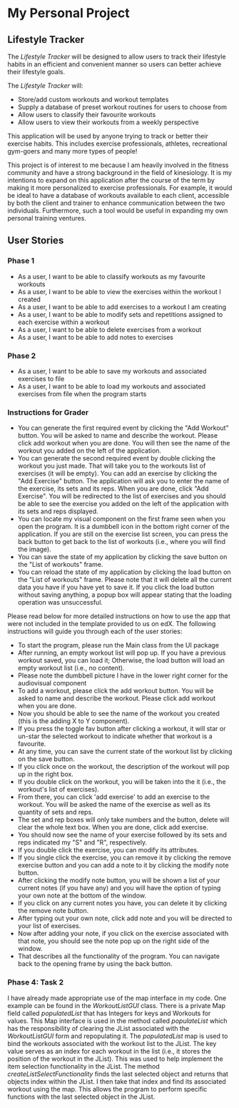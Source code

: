# My Personal Project

## Lifestyle Tracker

The *Lifestyle Tracker* will be designed to allow users to track their lifestyle habits
in an efficient and convenient manner so users can better achieve their lifestyle goals.

The *Lifestyle Tracker* will:
- Store/add custom workouts and workout templates
- Supply a database of preset workout routines for users to choose from
- Allow users to classify their favourite workouts
- Allow users to view their workouts from a weekly perspective

This application will be used by anyone trying to track or better their exercise habits.
This includes exercise professionals, athletes, recreational gym-goers and many more types of people!

This project is of interest to me because I am heavily involved in the fitness community and have 
a strong background in the field of kinesiology. It is my intentions to expand on this application
after the course of the term by making it more personalized to exercise professionals. For example,
 it would be ideal to have a database of workouts available to each client, accessible by both the client
 and trainer to enhance communication between the two individuals. Furthermore, such a tool would be useful 
 in expanding my own personal training ventures.
 
 ## User Stories
 
 ### Phase 1
 
 - As a user, I want to be able to classify workouts as my favourite workouts
 - As a user, I want to be able to view the exercises within the workout I created
 - As a user, I want to be able to add exercises to a workout I am creating
 - As a user, I want to be able to modify sets and repetitions assigned to each exercise within a workout
 - As a user, I want to be able to delete exercises from a workout
 - As a user, I want to be able to add notes to exercises
 
 ### Phase 2
 
 - As a user, I want to be able to save my workouts and associated exercises to file
 - As a user, I want to be able to load my workouts and associated exercises from file when the program starts
 
 ### Instructions for Grader
 
- You can generate the first required event by clicking the "Add Workout" button. You will be asked to name and describe the workout. Please click add workout when you are done. You will then see the name of the workout you added on the left of the application.
- You can generate the second required event by double clicking the workout you just made. That will take you to the workouts list of exercises (it will be empty). You can add an exercise by clicking the "Add Exercise" button. The application will ask you to enter the name of the exercise, its sets and its reps. When you are done, click "Add Exercise". You will be redirected to the list of exercises and you should be able to see the exercise you added on the left of the application with its sets and reps displayed.
- You can locate my visual component on the first frame seen when you open the program. It is a dumbbell icon in the bottom right corner of the application. If you are still on the exercise list screen, you can press the back button to get back to the list of workouts (i.e., where you will find the image).
- You can save the state of my application by clicking the save button on the "List of workouts" frame.
- You can reload the state of my application by clicking the load button on the "List of workouts" frame. Please note that it will delete all the current data you have if you have yet to save it. If you click the load button without saving anything, a popup box will appear stating that the loading operation was unsuccessful.
 
Please read below for more detailed instructions on how to use the app that were not included in the template provided to us on edX. The following instructions will guide you through each of the user stories:
- To start the program, please run the Main class from the UI package
- After running, an empty workout list will pop up. If you have a previous workout saved, you can load it; Otherwise, the load button will load an empty workout list (i.e., no content).
- Please note the dumbbell picture I have in the lower right corner for the audiovisual component
- To add a workout, please click the add workout button. You will be asked to name and describe the workout. Please click add workout when you are done.
- Now you should be able to see the name of the workout you created (this is the adding X to Y component).
- If you press the toggle fav button after clicking a workout, it will star or un-star the selected workout to indicate whether that workout is a favourite.
- At any time, you can save the current state of the workout list by clicking on the save button.
- If you click once on the workout, the description of the workout will pop up in the right box.
- If you double click on the workout, you will be taken into the it (i.e., the workout's list of exercises).
- From there, you can click 'add exercise' to add an exercise to the workout. You will be asked the name of the exercise as well as its quantity of sets and reps.
- The set and rep boxes will only take numbers and the button, delete will clear the whole text box. When you are done, click add exercise.
- You should now see the name of your exercise followed by its sets and reps indicated my "S" and "R", respectively.
- If you double click the exercise, you can modify its attributes.
- If you single click the exercise, you can remove it by clicking the remove exercise button and you can add a note to it by clicking the modify note button.
- After clicking the modify note button, you will be shown a list of your current notes (if you have any) and you will have the option of typing your own note at the bottom of the window.
- If you click on any current notes you have, you can delete it by clicking the remove note button.
- After typing out your own note, click add note and you will be directed to your list of exercises.
- Now after adding your note, if you click on the exercise associated with that note, you should see the note pop up on the right side of the window.
- That describes all the functionality of the program. You can navigate back to the opening frame by using the back button.

### Phase 4: Task 2

I have already made appropriate use of the map interface in my code. One example can be found in the *WorkoutListGUI* class.
There is a private Map field called *populatedList* that has Integers for keys and Workouts for values. This Map interface is 
used in the method called *populateList* which has the responsibility of clearing the JList associated with the *WorkoutListGUI* form 
and repopulating it. The *populatedList* map is used to bind the workouts associated with the workout list to the JList. The key 
value serves as an index for each workout in the list (i.e., it stores the position of the workout in the JList). This was used to 
help implement the item selection functionality in the JList. The method *createListSelectFunctionality* finds the last selected 
object and returns that objects index within the JList. I then take that index and find its associated workout using the map. 
This allows the program to perform specific functions with the last selected object in the JList.

